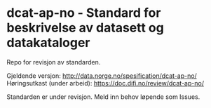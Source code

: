 # dcat-ap-no - Standard for beskrivelse av datasett og datakataloger

Repo for revisjon av standarden.

Gjeldende versjon: http://data.norge.no/spesification/dcat-ap-no/
Høringsutkast (under arbeid): https://doc.difi.no/review/dcat-ap-no/  

Standarden er under revisjon. Meld inn behov løpende som Issues.
